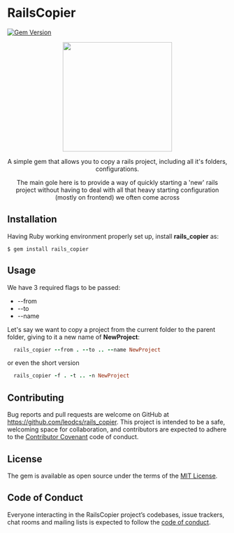 # RailsCopier

[![Gem Version](https://badge.fury.io/rb/rails_copier.svg)](https://badge.fury.io/rb/rails_copier)

<div align="center">
  
  <img src="https://pbs.twimg.com/profile_images/1123677732/logo_avatar_large.png" height="250" width="250">

  <p>A simple gem that allows you to copy a rails project, including all it's folders, configurations.</p>

  <p>The main gole here is to provide a way of quickly starting a 'new' rails project without having to deal with all that heavy starting configuration (mostly on frontend) we often come across</p> 

</div>

## Installation

Having Ruby working environment properly set up, install <b>rails_copier</b> as:

    $ gem install rails_copier

## Usage

We have 3 required flags to be passed:
  <ul>
    <li> --from
    <li> --to
    <li> --name
  </ul>

Let's say we want to copy a project from the current folder to the parent folder, giving to it a new name of <b>NewProject</b>:
 
```ruby 
  rails_copier --from . --to .. --name NewProject
```

or even the short version

```ruby 
  rails_copier -f . -t .. -n NewProject
```

## Contributing

Bug reports and pull requests are welcome on GitHub at https://github.com/leodcs/rails_copier. This project is intended to be a safe, welcoming space for collaboration, and contributors are expected to adhere to the [Contributor Covenant](http://contributor-covenant.org) code of conduct.

## License

The gem is available as open source under the terms of the [MIT License](https://opensource.org/licenses/MIT).

## Code of Conduct

Everyone interacting in the RailsCopier project’s codebases, issue trackers, chat rooms and mailing lists is expected to follow the [code of conduct](https://github.com/[USERNAME]/rails_copier/blob/master/CODE_OF_CONDUCT.md).
